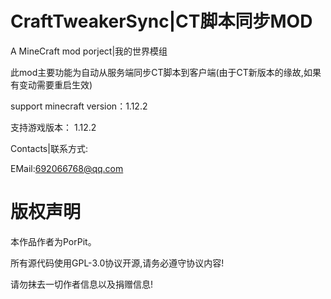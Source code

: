 # CraftTweakerSync|CT脚本同步MOD
A MineCraft mod porject|我的世界模组

此mod主要功能为自动从服务端同步CT脚本到客户端(由于CT新版本的缘故,如果有变动需要重启生效)

support minecraft version：1.12.2

支持游戏版本： 1.12.2

Contacts|联系方式:<br/>

EMail:692066768@qq.com

# 版权声明

本作品作者为PorPit。

所有源代码使用GPL-3.0协议开源,请务必遵守协议内容!

请勿抹去一切作者信息以及捐赠信息!
